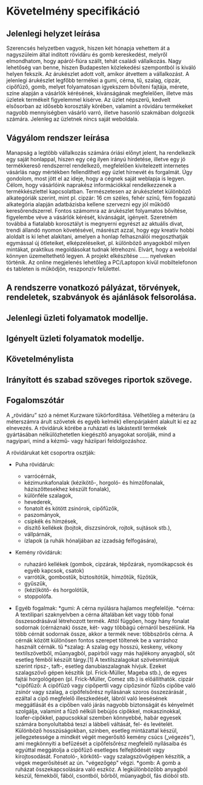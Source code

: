 # Követelmény specifikáció

## Jelenlegi helyzet leírása
Szerencsés helyzetben vagyok, hiszen két hónapja vehettem át a nagyszüleim által indított 
rövidáru és gomb kereskedést, melyről elmondhatom, hogy apáról-fiúra szállt, 
tehát családi vállalkozás. Nagy lehetőség van benne, hiszen Budapesten közlekedési szempontból 
is kiváló helyen fekszik. Az árukészlet adott volt, amikor átvettem a vállalkozást. 
A jelenlegi árukészlet legfőbb termékei a gumi, cérna, tű, szalag, cipzár, cipőfűző, gomb, 
melyet folyamatosan igyekszem bővíteni fajtája, mérete, színe alapján a vásárlók kérésének, 
kívánságának megfelelően, illetve más üzletek termékeit figyelemmel kísérve. 
Az üzlet népszerű, kedvelt elsősorban az idősebb korosztály körében, valamint a rövidáru 
termékeket nagyobb mennyiségben vásárló varró, illetve hasonló szakmában dolgozók számára. 
Jelenleg az üzletnek nincs saját weboldala.

## Vágyálom rendszer leírása
Manapság a legtöbb vállalkozás számára óriási előnyt jelent, ha rendelkezik egy saját honlappal, 
hiszen egy cég ilyen irányú hirdetése, illetve egy jó termékkereső rendszerrel rendelkező, 
megfelelően kivitelezett internetes vásárlás nagy mértékben fellendítheti egy üzlet hírnevét 
és forgalmát. Úgy gondolom, most jött el az ideje, hogy a cégnek saját weblapja is legyen. 
Célom, hogy vásárlóink naprakész információkkal rendelkezzenek a termékkészlettel kapcsolatban. 
Természetesen az árukészletet különböző alkategóriák szerint, mint pl. cipzár: 16 cm széles, 
fehér színű, fém fogazatú alkategória alapján adatbázisba kellene szervezni egy jól működő 
keresőrendszerrel. Fontos számomra az árukészlet folyamatos bővítése, figyelembe véve 
a vásárlók kérését, kívánságát, igényeit. Szeretném továbbá a fiatalabb korosztályt is megnyerni 
egyrészt az aktuális divat, trendi állandó nyomon követésével, másrészt azzal, hogy egy kreatív 
hobbi aloldalt is ki lehet alakítani, amelyen a honlap felhasználói megoszthatják egymással új 
ötleteiket, elképzeléseiket, pl. különböző anyagokból milyen mintákat, praktikus megoldásokat 
tudnak létrehozni. Elvárt, hogy a weboldal könnyen üzemeltethető legyen. A projekt elkészítése 
…… nyelveken történik. Az online megjelenés lehetőleg a PC/Laptopon kívül mobiltelefonon 
és tableten is működjön, reszponzív felülettel.


## A rendszerre vonatkozó pályázat, törvények, rendeletek, szabványok és ajánlások felsorolása.

## Jelenlegi üzleti folyamatok modellje.

## Igényelt üzleti folyamatok modellje.

## Követelménylista

## Irányított és szabad szöveges riportok szövege.

## Fogalomszótár

A „rövidáru” szó a német Kurzware tükörfordítása. Vélhetőleg a méteráru (a méterszámra árult szövetek és egyéb kelmék) ellenpárjaként alakult ki ez az elnevezés. A rövidáruk körébe a ruházati és lakástextil termékek gyártásában nélkülözhetetlen kiegészítő anyagokat sorolják, mind a nagyipari, mind a kézmű- vagy háziipari feldolgozáshoz.

A rövidárukat két csoportra osztják:

* Puha rövidáruk:
	* varrócérnák,
	* kézimunkafonalak (kézikötő-, horgoló- és hímzőfonalak, háziszőttesekhez készült fonalak),
	* különféle szalagok,
	* hevederek,
	* fonatolt és kötött zsinórok, cipőfűzők,
	* paszományok,
	* csipkék és hímzések,
	* díszítő kellékek (bojtok, díszzsinórok, rojtok, sujtások stb.),
	* vállpárnák,
	* ízlapok (a ruhák hónaljában az izzadság felfogására),
	
* Kemény rövidáruk:
	* ruhazáró kellékek (gombok, cipzárak, tépőzárak, nyomókapcsok és egyéb kapcsok, csatok)
	* varrótűk, gombostűk, biztosítótűk, hímzőtűk, fűzőtűk,
	* gyűszűk,
	* (kézi)kötő- és horgolótűk,
	* stoppolófa.
* Egyéb fogalmak:
	*gumi: A cérna nyúlásra hajlamos megfelelője.
	*cérna: A textilipari szaknyelvben a cérna általában két vagy több fonal összesodrásával létrehozott termék. Attól függően, hogy hány fonalat sodornak (cérnáznak) össze, két- vagy többágú cérnáról beszélünk. Ha több cérnát sodornak össze, akkor a termék neve: többszörös cérna. A cérnák között különösen fontos szerepet töltenek be a varráshoz használt cérnák.
	tű
	*szalag: A szalag egy hosszú, keskeny, vékony textilszövetből, műanyagból, papírból vagy más hajlékony anyagból, sőt esetleg fémből készült tárgy.[1] A textilszalagokat szövésmintájuk szerint ripsz-, taft-, esetleg danubiaszalagnak hívjuk. Ezeket szalagszövő gépen készítik (pl. Frick-Müller, Mageba stb.), de egyes fajtái horgológépen (pl. Frick-Müller, Comez stb.) is előállíthatók.
	cipzár
	*cipőfűző: A cipőfűző vagy cipőpertli vagy cipőzsinór fűzős cipőbe való zsinór vagy szalag, a cipőfelsőrész nyílásának szoros összezárását , ezáltal a cipő megfelelő illeszkedését, lábról való leesésének meggátlását és a cipőben való járás nagyobb biztonságát és kényelmét szolgálja, valamint a fűző nélküli bebújós cipőkkel, mokaszinokkal, loafer-cipőkkel, papucsokkal szemben könnyebbé, habár egyesek számára bonyolultabbá teszi a lábbeli váltását, fel- és levételét. Különböző hosszúságokban, színben, esetleg mintázattal készül, jellegzetessége a mindkét végét megerősítő kemény csúcs („végezés”), ami megkönnyíti a befűzését a cipőfelsőrész megfelelő nyílásaiba és egyúttal meggátolja a cipőfűző esetleges felfejtődését vagy kirojtosodását. Fonatoló-, körkötő- vagy szalagszövőgépen készítik, a végek megerősítését az ún. "végezőgép" végzi.
	*gomb: A gomb a ruházat összekapcsolására való eszköz. A legkülönbözőbb anyagból készül, fémekből, fából, csontból, bőrből, műanyagból, fás dióból stb.

